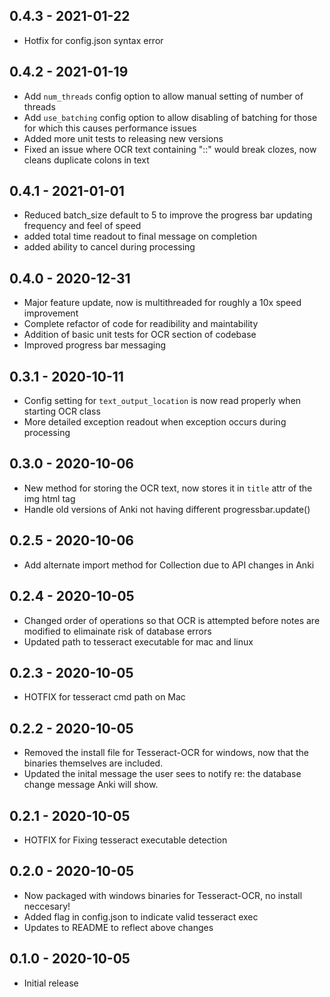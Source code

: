 ## 0.4.3 - 2021-01-22
- Hotfix for config.json syntax error

## 0.4.2 - 2021-01-19
- Add `num_threads` config option to allow manual setting of number of threads
- Add `use_batching` config option to allow disabling of batching for those for which  this causes performance issues
- Added more unit tests to releasing new versions
- Fixed an issue where OCR text containing "::" would break clozes, now cleans duplicate colons in text

## 0.4.1 - 2021-01-01
- Reduced batch_size default to 5 to improve the progress bar updating frequency and feel of speed
- added total time readout to final message on completion
- added ability to cancel during processing

## 0.4.0 - 2020-12-31
- Major feature update, now is multithreaded for roughly a 10x speed improvement
- Complete refactor of code for  readibility and maintability
- Addition of basic unit tests for OCR section of codebase
- Improved progress bar messaging

## 0.3.1 - 2020-10-11
- Config setting for `text_output_location` is now read properly when starting OCR class
- More detailed exception readout when exception occurs during processing

## 0.3.0 - 2020-10-06
- New method for storing the OCR text, now stores it in `title` attr of the img html tag
- Handle old versions of Anki not having different progressbar.update()

## 0.2.5 - 2020-10-06

- Add alternate import method for Collection due to API changes in Anki

## 0.2.4 - 2020-10-05

- Changed order of operations so that OCR is attempted before notes are modified to elimainate risk of database errors
- Updated path to tesseract executable for mac and linux

## 0.2.3 - 2020-10-05

- HOTFIX for tesseract cmd path on Mac

## 0.2.2 - 2020-10-05

- Removed the install file for Tesseract-OCR for windows, now that the binaries themselves are included. 
- Updated the inital message the user sees to notify re: the database change message Anki will show.

## 0.2.1 - 2020-10-05

- HOTFIX for Fixing tesseract executable detection

## 0.2.0 - 2020-10-05

- Now packaged with windows binaries for Tesseract-OCR, no install neccesary!
- Added flag in config.json to indicate valid tesseract exec
- Updates to README to reflect above changes

## 0.1.0 - 2020-10-05

- Initial release
